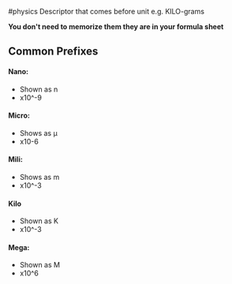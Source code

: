 #physics 
Descriptor that comes before unit 
e.g. KILO-grams

**You don't need to memorize them they are in your formula sheet**

## Common Prefixes
#### Nano:
- Shown as n
- x10^-9

#### Micro:
- Shows as µ
- x10-6

#### Mili:
- Shows as m
- x10^-3


#### Kilo
- Shown as K
- x10^-3

#### Mega:
-  Shown as M
- x10^6